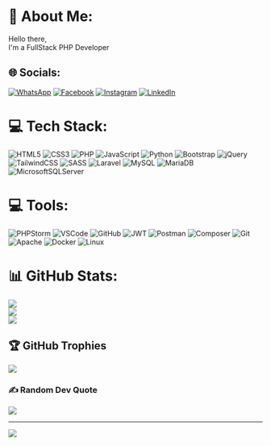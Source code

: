 # 💫 About Me:
Hello there,<br>I'm a FullStack PHP Developer


## 🌐 Socials:
[![WhatsApp](https://img.shields.io/badge/WhatsApp-%25D366.svg?logo=WhatsApp&logoColor=white)](https://api.whatsapp.com/send?phone=5511942566798) [![Facebook](https://img.shields.io/badge/Facebook-%231877F2.svg?logo=Facebook&logoColor=white)](https://facebook.com/https://www.facebook.com/lucas.alcantararodrigues/) [![Instagram](https://img.shields.io/badge/Instagram-%23E4405F.svg?logo=Instagram&logoColor=white)](https://instagram.com/https://www.instagram.com/lucas_alcantarardg/) [![LinkedIn](https://img.shields.io/badge/LinkedIn-%230077B5.svg?logo=linkedin&logoColor=white)](https://linkedin.com/in/https://www.linkedin.com/in/lucas-volpati/) 

# 💻 Tech Stack:
![HTML5](https://img.shields.io/badge/html5-%23E34F26.svg?style=for-the-badge&logo=html5&logoColor=white) ![CSS3](https://img.shields.io/badge/css3-%231572B6.svg?style=for-the-badge&logo=css3&logoColor=white) ![PHP](https://img.shields.io/badge/php-%23777BB4.svg?style=for-the-badge&logo=php&logoColor=white)  ![JavaScript](https://img.shields.io/badge/javascript-%23323330.svg?style=for-the-badge&logo=javascript&logoColor=%23F7DF1E) ![Python](https://img.shields.io/badge/python-3670A0?style=for-the-badge&logo=python&logoColor=ffdd54) ![Bootstrap](https://img.shields.io/badge/bootstrap-%23563D7C.svg?style=for-the-badge&logo=bootstrap&logoColor=white) ![jQuery](https://img.shields.io/badge/jquery-%230769AD.svg?style=for-the-badge&logo=jquery&logoColor=white) ![TailwindCSS](https://img.shields.io/badge/tailwindcss-%2338B2AC.svg?style=for-the-badge&logo=tailwind-css&logoColor=white)  ![SASS](https://img.shields.io/badge/SASS-hotpink.svg?style=for-the-badge&logo=SASS&logoColor=white) ![Laravel](https://img.shields.io/badge/laravel-%23FF2D20.svg?style=for-the-badge&logo=laravel&logoColor=white) ![MySQL](https://img.shields.io/badge/mysql-%2300f.svg?style=for-the-badge&logo=mysql&logoColor=white) ![MariaDB](https://img.shields.io/badge/MariaDB-003545?style=for-the-badge&logo=mariadb&logoColor=white) ![MicrosoftSQLServer](https://img.shields.io/badge/Microsoft%20SQL%20Sever-CC2927?style=for-the-badge&logo=microsoft%20sql%20server&logoColor=white) 

# 💻 Tools:
![PHPStorm](https://img.shields.io/badge/phpstorm-%23f58a1f.svg?style=for-the-badge&logo=phpstorm&logoColor=white) ![VSCode](https://img.shields.io/badge/visual_studio_code-%233c99d4.svg?style=for-the-badge&logo=visualstudiocode&logoColor=white) ![GitHub](https://img.shields.io/badge/github_desktop-%23181616.svg?style=for-the-badge&logo=github&logoColor=white) ![JWT](https://img.shields.io/badge/JWT-black?style=for-the-badge&logo=JSON%20web%20tokens) ![Postman](https://img.shields.io/badge/Postman-FF6C37?style=for-the-badge&logo=postman&logoColor=white) ![Composer](https://img.shields.io/badge/composer-%23895730.svg?style=for-the-badge&logo=composer&logoColor=white) ![Git](https://img.shields.io/badge/git-%23f34f29.svg?style=for-the-badge&logo=git&logoColor=white) ![Apache](https://img.shields.io/badge/apache-%23D42029.svg?style=for-the-badge&logo=apache&logoColor=white)  ![Docker](https://img.shields.io/badge/docker-%230db7ed.svg?style=for-the-badge&logo=docker&logoColor=white) ![Linux](https://img.shields.io/badge/linux-%23F7DF1E.svg?style=for-the-badge&logo=linux&logoColor=black)
# 📊 GitHub Stats:
![](https://github-readme-stats.vercel.app/api?username=Lucas-volpati&theme=dracula&hide_border=false&include_all_commits=true&count_private=true)<br/>
![](https://github-readme-streak-stats.herokuapp.com/?user=Lucas-volpati&theme=dracula&hide_border=false)<br/>
![](https://github-readme-stats.vercel.app/api/top-langs/?username=Lucas-volpati&theme=dracula&hide_border=false&include_all_commits=true&count_private=true&layout=compact)

## 🏆 GitHub Trophies
![](https://github-profile-trophy.vercel.app/?username=Lucas-volpati&theme=radical&no-frame=false&no-bg=true&margin-w=4)

### ✍️ Random Dev Quote
![](https://quotes-github-readme.vercel.app/api?type=horizontal&theme=radical)


---
[![](https://visitcount.itsvg.in/api?id=Lucas-volpati&icon=3&color=1)](https://visitcount.itsvg.in)

<!-- Proudly created with GPRM ( https://gprm.itsvg.in ) -->
